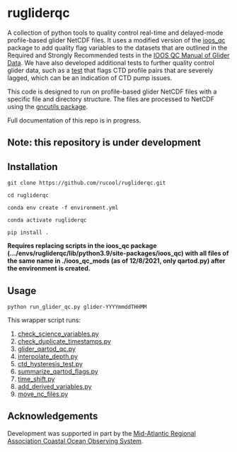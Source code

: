 # rugliderqc
A collection of python tools to quality control real-time and delayed-mode profile-based glider NetCDF files. It uses a modified version of the [ioos_qc](https://ioos.github.io/ioos_qc/) package to add quality flag variables to the datasets that are outlined in the Required and Strongly Recommended tests in the [IOOS QC Manual of Glider Data](https://cdn.ioos.noaa.gov/media/2017/12/Manual-for-QC-of-Glider-Data_05_09_16.pdf). We have also developed additional tests to further quality control glider data, such as a [test](https://github.com/rucool/rugliderqc/blob/master/scripts/ctd_hysteresis_test.py) that flags CTD profile pairs that are severely lagged, which can be an indication of CTD pump issues.

This code is designed to run on profile-based glider NetCDF files with a specific file and directory structure. The files are processed to NetCDF using the [gncutils package](https://github.com/kerfoot/gncutils).

Full documentation of this repo is in progress.

## Note: this repository is under development

## Installation

`git clone https://github.com/rucool/rugliderqc.git`

`cd rugliderqc`

`conda env create -f environment.yml`

`conda activate rugliderqc`

`pip install .`

**Requires replacing scripts in the ioos_qc package (.../envs/rugliderqc/lib/python3.9/site-packages/ioos_qc) with all files of the same name in ./ioos_qc_mods (as of 12/8/2021, only qartod.py) after the environment is created.**

## Usage

`python run_glider_qc.py glider-YYYYmmddTHHMM`

This wrapper script runs:

1. [check_science_variables.py](https://github.com/rucool/rugliderqc/blob/master/scripts/check_science_variables.py)
2. [check_duplicate_timestamps.py](https://github.com/rucool/rugliderqc/blob/master/scripts/check_duplicate_timestamps.py)
3. [glider_qartod_qc.py](https://github.com/rucool/rugliderqc/blob/master/scripts/glider_qartod_qc.py)
4. [interpolate_depth.py](https://github.com/rucool/rugliderqc/blob/master/scripts/interpolate_depth.py)
5. [ctd_hysteresis_test.py](https://github.com/rucool/rugliderqc/blob/master/scripts/ctd_hysteresis_test.py)
6. [summarize_qartod_flags.py](https://github.com/rucool/rugliderqc/blob/master/scripts/summarize_qartod_flags.py)
7. [time_shift.py](https://github.com/rucool/rugliderqc/blob/master/scripts/time_shift.py)
8. [add_derived_variables.py](https://github.com/rucool/rugliderqc/blob/master/scripts/add_derived_variables.py)
9. [move_nc_files.py](https://github.com/rucool/rugliderqc/blob/master/scripts/move_nc_files.py)

## Acknowledgements

Development was supported in part by the [Mid-Atlantic Regional Association Coastal Ocean Observing System](https://maracoos.org/).
